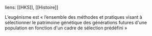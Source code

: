 liens: [[HKS]], [[Histoire]]

L’eugénisme est « l’ensemble des méthodes et pratiques visant à sélectionner le patrimoine génétique des générations futures d'une population en fonction d'un cadre de sélection prédéfini »
